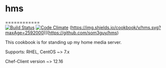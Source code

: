 # hms
============  
[![Build Status](https://travis-ci.org/som3guy/hms.svg?branch=master)](https://travis-ci.org/som3guy/hms)
[![Code Climate](https://codeclimate.com/github/som3guy/hms/badges/gpa.svg)](https://codeclimate.com/github/som3guy/hms)
(https://img.shields.io/cookbook/v/hms.svg?maxAge=2592000)](https://github.com/som3guy/hms)

This cookbook is for standing up my home media server.

Supports: RHEL, CentOS ~> 7.x

Chef-Client version ~> 12.16

